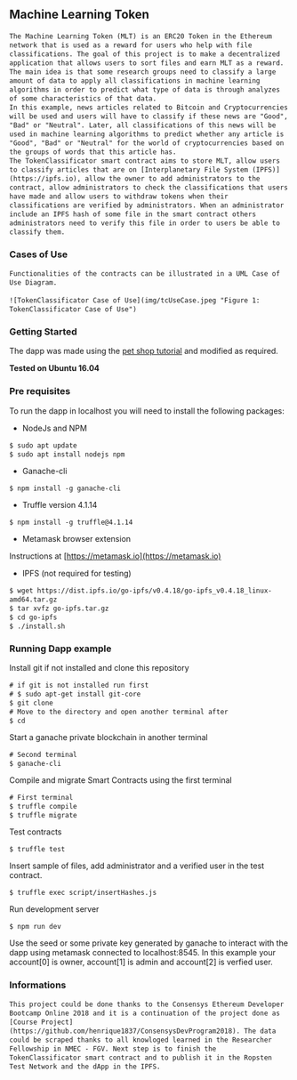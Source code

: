 
## Machine Learning Token

	The Machine Learning Token (MLT) is an ERC20 Token in the Ethereum network that is used as a reward for users who help with file classifications. The goal of this project is to make a decentralized application that allows users to sort files and earn MLT as a reward. The main idea is that some research groups need to classify a large amount of data to apply all classifications in machine learning algorithms in order to predict what type of data is through analyzes of some characteristics of that data.
	In this example, news articles related to Bitcoin and Cryptocurrencies will be used and users will have to classify if these news are "Good", "Bad" or "Neutral". Later, all classifications of this news will be used in machine learning algorithms to predict whether any article is "Good", "Bad" or "Neutral" for the world of cryptocurrencies based on the groups of words that this article has.
	The TokenClassificator smart contract aims to store MLT, allow users to classify articles that are on [Interplanetary File System (IPFS)](https://ipfs.io), allow the owner to add administrators to the contract, allow administrators to check the classifications that users have made and allow users to withdraw tokens when their classifications are verified by administrators. When an administrator include an IPFS hash of some file in the smart contract others administrators need to verify this file in order to users be able to classify them.

### Cases of Use

	Functionalities of the contracts can be illustrated in a UML Case of Use Diagram.

	![TokenClassificator Case of Use](img/tcUseCase.jpeg "Figure 1: TokenClassificator Case of Use")


### Getting Started

The dapp was made using the [pet shop tutorial](https://truffleframework.com/tutorials/pet-shop) and modified as required.

**Tested on Ubuntu 16.04**

### Pre requisites

To run the dapp in localhost you will need to install the following packages:

* NodeJs and NPM

```
$ sudo apt update
$ sudo apt install nodejs npm
```

* Ganache-cli

```
$ npm install -g ganache-cli
```

* Truffle version 4.1.14

```
$ npm install -g truffle@4.1.14
```

* Metamask browser extension

Instructions at [https://metamask.io](https://metamask.io)

* IPFS (not required for testing)

```
$ wget https://dist.ipfs.io/go-ipfs/v0.4.18/go-ipfs_v0.4.18_linux-amd64.tar.gz
$ tar xvfz go-ipfs.tar.gz
$ cd go-ipfs
$ ./install.sh
```

### Running Dapp example

Install git if not installed and clone this repository

```
# if git is not installed run first
# $ sudo apt-get install git-core
$ git clone 
# Move to the directory and open another terminal after
$ cd 
```

Start a ganache private blockchain in another terminal

```
# Second terminal
$ ganache-cli
```

Compile and migrate Smart Contracts using the first terminal

```
# First terminal
$ truffle compile
$ truffle migrate
```

Test contracts

```
$ truffle test
```

Insert sample of files, add administrator and a verified user in the test contract.

```
$ truffle exec script/insertHashes.js
```

Run development server

```
$ npm run dev
```

Use the seed or some private key generated by ganache to interact with the dapp using metamask connected to localhost:8545.
In this example your account[0] is owner, account[1] is admin and account[2] is verfied user.


### Informations

	This project could be done thanks to the Consensys Ethereum Developer Bootcamp Online 2018 and it is a continuation of the project done as [Course Project](https://github.com/henrique1837/ConsensysDevProgram2018). The data could be scraped thanks to all knowloged learned in the Researcher Fellowship in NMEC - FGV. Next step is to finish the TokenClassificator smart contract and to publish it in the Ropsten Test Network and the dApp in the IPFS.
